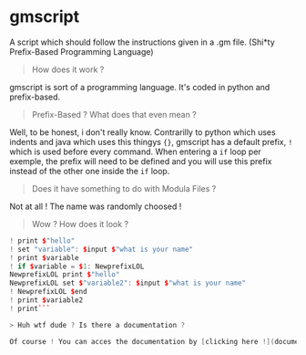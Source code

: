 # gmscript
A script which should follow the instructions given in a .gm file. (Shi*ty Prefix-Based Programming Language)

> How does it work ?

gmscript is sort of a programming language. It's coded in python and prefix-based.

> Prefix-Based ? What does that even mean ?

Well, to be honest, i don't really know. Contrarilly to python which uses indents and java which uses this thingys `{}`, gmscript has a default prefix, `!` which is used before every command. When entering a `if` loop per exemple, the prefix will need to be defined and you will use this prefix instead of the other one inside the `if` loop.

> Does it have something to do with Modula Files ?

Not at all ! The name was randomly choosed !

> Wow ? How does it look ?

```c++
! print $"hello"
! set "variable": $input $"what is your name"
! print $variable
! if $variable = $1: NewprefixLOL
NewprefixLOL print $"hello"
NewprefixLOL set $"variable2": $input $"what is your name"
! NewprefixLOL $end
! print $variable2
! print```

> Huh wtf dude ? Is there a documentation ?

Of course ! You can acces the documentation by [clicking here !](documentation.md)
